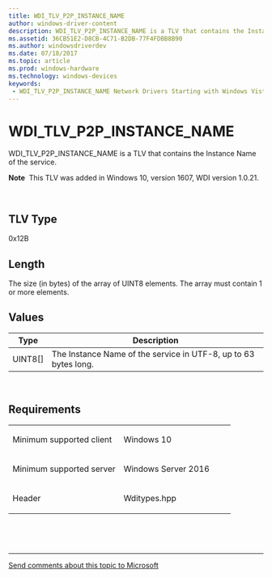 ```yaml
---
title: WDI_TLV_P2P_INSTANCE_NAME
author: windows-driver-content
description: WDI_TLV_P2P_INSTANCE_NAME is a TLV that contains the Instance Name of the service.
ms.assetid: 36CB51E2-D8CB-4C71-B2DB-77F4FDBB8B90
ms.author: windowsdriverdev 
ms.date: 07/18/2017 
ms.topic: article 
ms.prod: windows-hardware 
ms.technology: windows-devices 
keywords:
 - WDI_TLV_P2P_INSTANCE_NAME Network Drivers Starting with Windows Vista
---
```


# WDI\_TLV\_P2P\_INSTANCE\_NAME


WDI\_TLV\_P2P\_INSTANCE\_NAME is a TLV that contains the Instance Name of the service.

**Note**  This TLV was added in Windows 10, version 1607, WDI version 1.0.21.

 

## TLV Type


0x12B

## Length


The size (in bytes) of the array of UINT8 elements. The array must contain 1 or more elements.

## Values


| Type      | Description                                                     |
|-----------|-----------------------------------------------------------------|
| UINT8\[\] | The Instance Name of the service in UTF-8, up to 63 bytes long. |

 

Requirements
------------

<table>
<colgroup>
<col width="50%" />
<col width="50%" />
</colgroup>
<tbody>
<tr class="odd">
<td><p>Minimum supported client</p></td>
<td><p>Windows 10</p></td>
</tr>
<tr class="even">
<td><p>Minimum supported server</p></td>
<td><p>Windows Server 2016</p></td>
</tr>
<tr class="odd">
<td><p>Header</p></td>
<td>Wditypes.hpp</td>
</tr>
</tbody>
</table>

 

 


--------------------
[Send comments about this topic to Microsoft](mailto:wsddocfb@microsoft.com?subject=Documentation%20feedback%20%5Bnetvista\netvista%5D:%20WDI_TLV_P2P_INSTANCE_NAME%20%20RELEASE:%20%287/10/2017%29&body=%0A%0APRIVACY%20STATEMENT%0A%0AWe%20use%20your%20feedback%20to%20improve%20the%20documentation.%20We%20don't%20use%20your%20email%20address%20for%20any%20other%20purpose,%20and%20we'll%20remove%20your%20email%20address%20from%20our%20system%20after%20the%20issue%20that%20you're%20reporting%20is%20fixed.%20While%20we're%20working%20to%20fix%20this%20issue,%20we%20might%20send%20you%20an%20email%20message%20to%20ask%20for%20more%20info.%20Later,%20we%20might%20also%20send%20you%20an%20email%20message%20to%20let%20you%20know%20that%20we've%20addressed%20your%20feedback.%0A%0AFor%20more%20info%20about%20Microsoft's%20privacy%20policy,%20see%20http://privacy.microsoft.com/default.aspx. "Send comments about this topic to Microsoft")


